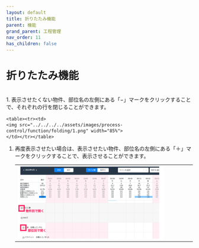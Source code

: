 ```yaml
---
layout: default
title: 折りたたみ機能
parent: 機能
grand_parent: 工程管理
nav_order: 11
has_children: false
---
```


# 折りたたみ機能

<br>
1. 表示させたくない物件、部位名の左側にある「−」マークをクリックすることで、それぞれの行を閉じることができます。

    <table><tr><td>
    <img src="../../../../assets/images/process-control/function/folding/1.png" width="85%">
    </td></tr></table>

1. 再度表示させたい場合は、表示させたい物件、部位名の左側にある「＋」マークをクリックすることで、表示させることができます。

    <table><tr><td>
    <img src="../../../../assets/images/process-control/function/folding/2.png" width="85%">
    </td></tr></table>
